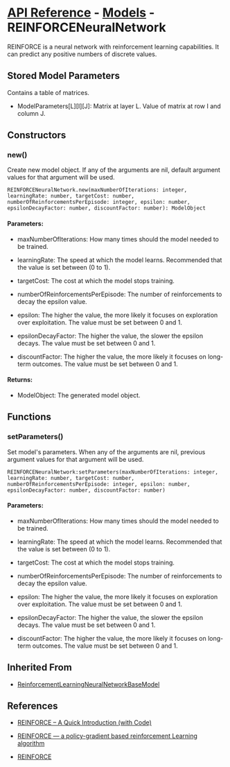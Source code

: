 # [API Reference](../../API.md) - [Models](../Models.md) - REINFORCENeuralNetwork

REINFORCE is a neural network with reinforcement learning capabilities. It can predict any positive numbers of discrete values.

## Stored Model Parameters

Contains a table of matrices.  

* ModelParameters[L][I][J]: Matrix at layer L. Value of matrix at row I and column J.

## Constructors

### new()

Create new model object. If any of the arguments are nil, default argument values for that argument will be used.

```
REINFORCENeuralNetwork.new(maxNumberOfIterations: integer, learningRate: number, targetCost: number, numberOfReinforcementsPerEpisode: integer, epsilon: number, epsilonDecayFactor: number, discountFactor: number): ModelObject
```

#### Parameters:

* maxNumberOfIterations: How many times should the model needed to be trained.

* learningRate: The speed at which the model learns. Recommended that the value is set between (0 to 1).

* targetCost: The cost at which the model stops training.

* numberOfReinforcementsPerEpisode: The number of reinforcements to decay the epsilon value.

* epsilon: The higher the value, the more likely it focuses on exploration over exploitation. The value must be set between 0 and 1.

* epsilonDecayFactor: The higher the value, the slower the epsilon decays. The value must be set between 0 and 1.

* discountFactor: The higher the value, the more likely it focuses on long-term outcomes. The value must be set between 0 and 1.

#### Returns:

* ModelObject: The generated model object.

## Functions

### setParameters()

Set model's parameters. When any of the arguments are nil, previous argument values for that argument will be used.

```
REINFORCENeuralNetwork:setParameters(maxNumberOfIterations: integer, learningRate: number, targetCost: number, numberOfReinforcementsPerEpisode: integer, epsilon: number, epsilonDecayFactor: number, discountFactor: number)
```

#### Parameters:

* maxNumberOfIterations: How many times should the model needed to be trained.

* learningRate: The speed at which the model learns. Recommended that the value is set between (0 to 1).

* targetCost: The cost at which the model stops training.

* numberOfReinforcementsPerEpisode: The number of reinforcements to decay the epsilon value.

* epsilon: The higher the value, the more likely it focuses on exploration over exploitation. The value must be set between 0 and 1.

* epsilonDecayFactor: The higher the value, the slower the epsilon decays. The value must be set between 0 and 1.

* discountFactor: The higher the value, the more likely it focuses on long-term outcomes. The value must be set between 0 and 1.

## Inherited From

* [ReinforcementLearningNeuralNetworkBaseModel](ReinforcementLearningNeuralNetworkBaseModel.md)

## References

* [REINFORCE – A Quick Introduction (with Code)](https://dilithjay.com/blog/reinforce-a-quick-introduction-with-code/)

* [REINFORCE — a policy-gradient based reinforcement Learning algorithm](https://medium.com/intro-to-artificial-intelligence/reinforce-a-policy-gradient-based-reinforcement-learning-algorithm-84bde440c816)

* [REINFORCE](https://paperswithcode.com/method/reinforce)
